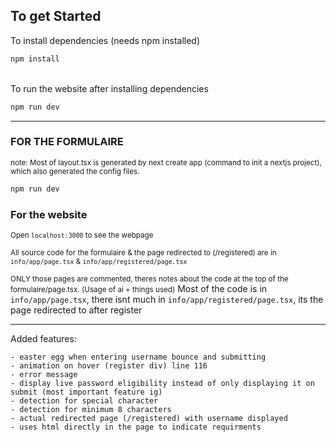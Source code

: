 ##  To get Started

To install dependencies (needs npm installed)

```bash
npm install
```

\
To run the website after installing dependencies 

```bash
npm run dev
```
--------------------------------------------------------
### FOR THE FORMULAIRE
<small>note: Most of layout.tsx is generated by next create app (command to init a nextjs project), which also generated the config files.</small>
```bash
npm run dev
```

### For the website
<small>Open `localhost:3000` to see the webpage

All source code for the formulaire & the page redirected to (/registered) are in `info/app/page.tsx` & `info/app/registered/page.tsx`

ONLY those pages are commented, theres notes about the code at the top of the formulaire/page.tsx. (Usage of ai + things used)</small>
Most of the code is in `info/app/page.tsx`, there isnt much in `info/app/registered/page.tsx`, its the page redirected to after register

--------------------------------------------------------
Added features:
```
- easter egg when entering username bounce and submitting
- animation on hover (register div) line 116
- error message 
- display live password eligibility instead of only displaying it on submit (most important feature ig)
- detection for special character
- detection for minimum 8 characters
- actual redirected page (/registered) with username displayed
- uses html directly in the page to indicate requirments
```